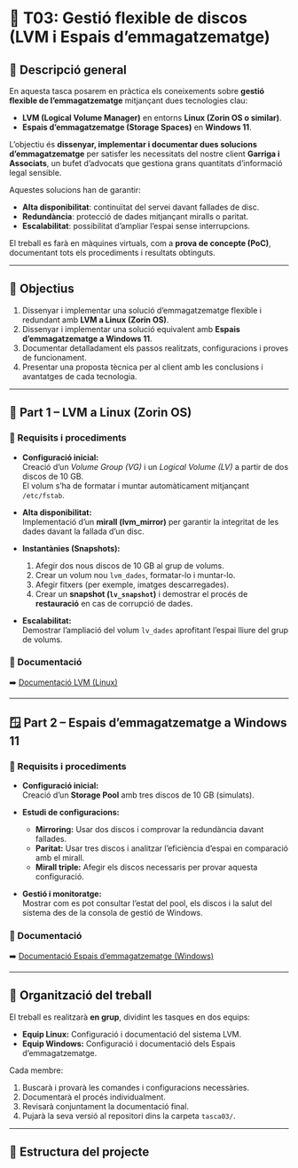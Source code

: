 # 🧩 T03: Gestió flexible de discos (LVM i Espais d’emmagatzematge)

## 📘 Descripció general

En aquesta tasca posarem en pràctica els coneixements sobre **gestió flexible de l’emmagatzematge** mitjançant dues tecnologies clau:

- **LVM (Logical Volume Manager)** en entorns **Linux (Zorin OS o similar)**.  
- **Espais d’emmagatzematge (Storage Spaces)** en **Windows 11**.

L’objectiu és **dissenyar, implementar i documentar dues solucions d’emmagatzematge** per satisfer les necessitats del nostre client **Garriga i Associats**, un bufet d’advocats que gestiona grans quantitats d’informació legal sensible.  

Aquestes solucions han de garantir:
- **Alta disponibilitat**: continuïtat del servei davant fallades de disc.  
- **Redundància**: protecció de dades mitjançant miralls o paritat.  
- **Escalabilitat**: possibilitat d’ampliar l’espai sense interrupcions.  

El treball es farà en màquines virtuals, com a **prova de concepte (PoC)**, documentant tots els procediments i resultats obtinguts.

---

## 🧠 Objectius

1. Dissenyar i implementar una solució d’emmagatzematge flexible i redundant amb **LVM a Linux (Zorin OS)**.  
2. Dissenyar i implementar una solució equivalent amb **Espais d’emmagatzematge a Windows 11**.  
3. Documentar detalladament els passos realitzats, configuracions i proves de funcionament.  
4. Presentar una proposta tècnica per al client amb les conclusions i avantatges de cada tecnologia.

---

## 🐧 Part 1 – LVM a Linux (Zorin OS)

### 🔧 Requisits i procediments

- **Configuració inicial:**  
  Creació d’un *Volume Group (VG)* i un *Logical Volume (LV)* a partir de dos discos de 10 GB.  
  El volum s’ha de formatar i muntar automàticament mitjançant `/etc/fstab`.

- **Alta disponibilitat:**  
  Implementació d’un **mirall (lvm_mirror)** per garantir la integritat de les dades davant la fallada d’un disc.

- **Instantànies (Snapshots):**  
  1. Afegir dos nous discos de 10 GB al grup de volums.  
  2. Crear un volum nou `lvm_dades`, formatar-lo i muntar-lo.  
  3. Afegir fitxers (per exemple, imatges descarregades).  
  4. Crear un **snapshot (`lv_snapshot`)** i demostrar el procés de **restauració** en cas de corrupció de dades.

- **Escalabilitat:**  
  Demostrar l’ampliació del volum `lv_dades` aprofitant l’espai lliure del grup de volums.

### 📄 Documentació

➡️ [Documentació LVM (Linux)](./LVM_linux.md)

---

## 🪟 Part 2 – Espais d’emmagatzematge a Windows 11

### 🔧 Requisits i procediments

- **Configuració inicial:**  
  Creació d’un **Storage Pool** amb tres discos de 10 GB (simulats).

- **Estudi de configuracions:**  
  - **Mirroring:** Usar dos discos i comprovar la redundància davant fallades.  
  - **Paritat:** Usar tres discos i analitzar l’eficiència d’espai en comparació amb el mirall.  
  - **Mirall triple:** Afegir els discos necessaris per provar aquesta configuració.

- **Gestió i monitoratge:**  
  Mostrar com es pot consultar l’estat del pool, els discos i la salut del sistema des de la consola de gestió de Windows.

### 📄 Documentació

➡️ [Documentació Espais d’emmagatzematge (Windows)](./StorageSpaces_windows.md)

---

## 🤝 Organització del treball

El treball es realitzarà **en grup**, dividint les tasques en dos equips:

- **Equip Linux:** Configuració i documentació del sistema LVM.  
- **Equip Windows:** Configuració i documentació dels Espais d’emmagatzematge.

Cada membre:
1. Buscarà i provarà les comandes i configuracions necessàries.  
2. Documentarà el procés individualment.  
3. Revisarà conjuntament la documentació final.  
4. Pujarà la seva versió al repositori dins la carpeta `tasca03/`.

---

## 📂 Estructura del projecte


